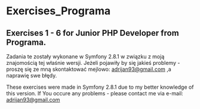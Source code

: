 # Exercises_Programa

## Exercises 1 - 6 for Junior PHP Developer from Programa.

Zadania te zostały wykonane w Symfony 2.8.1 w związku z moją znajomością tej właśnie
wersji. Jeżeli pojawiły by się jakieś problemy - proszę się ze mną skontaktować mejlowo:
adrijan93@gmail.com ,a naprawię swe błędy.

These exercises were made in Symfony 2.8.1 due to my better knowledge of this
version. If You occure any problems - please contact me via e-mail: adrijan93@gmail.com
